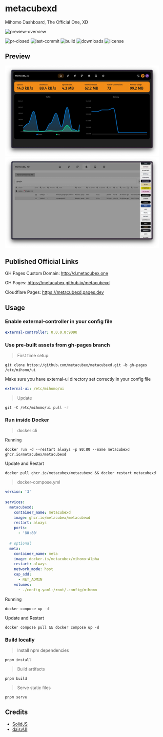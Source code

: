 # metacubexd

Mihomo Dashboard, The Official One, XD

![preview-overview](https://assets.solidjs.com/banner?project=metacubexd)

![pr-closed](https://img.shields.io/github/issues-pr-closed/metacubex/metacubexd?style=for-the-badge)
![last-commit](https://img.shields.io/github/last-commit/metacubex/metacubexd?style=for-the-badge)
![build](https://img.shields.io/github/actions/workflow/status/metacubex/metacubexd/release.yml?style=for-the-badge)
![downloads](https://img.shields.io/github/downloads/metacubex/metacubexd/total?style=for-the-badge)
![license](https://img.shields.io/github/license/metacubex/metacubexd?style=for-the-badge)

## Preview

![preview-overview](docs/preview-overview.webp)
![preview-connections](docs/preview-connections.webp)

## Published Official Links

GH Pages Custom Domain: http://d.metacubex.one

GH Pages: https://metacubex.github.io/metacubexd

Cloudflare Pages: https://metacubexd.pages.dev

## Usage

### Enable external-controller in your config file

```yaml
external-controller: 0.0.0.0:9090
```

### Use pre-built assets from gh-pages branch

> First time setup

```shell
git clone https://github.com/metacubex/metacubexd.git -b gh-pages /etc/mihomo/ui
```

Make sure you have external-ui directory set correctly in your config file

```yaml
external-ui: /etc/mihomo/ui
```

> Update

```shell
git -C /etc/mihomo/ui pull -r
```

### Run inside Docker

> docker cli

Running

```shell
docker run -d --restart always -p 80:80 --name metacubexd ghcr.io/metacubex/metacubexd
```

Update and Restart

```shell
docker pull ghcr.io/metacubex/metacubexd && docker restart metacubexd
```

> docker-compose.yml

```yaml
version: '3'

services:
  metacubexd:
    container_name: metacubexd
    image: ghcr.io/metacubex/metacubexd
    restart: always
    ports:
      - '80:80'

  # optional
  meta:
    container_name: meta
    image: docker.io/metacubex/mihomo:Alpha
    restart: always
    network_mode: host
    cap_add:
      - NET_ADMIN
    volumes:
      - ./config.yaml:/root/.config/mihomo
```

Running

```shell
docker compose up -d
```

Update and Restart

```shell
docker compose pull && docker compose up -d
```

### Build locally

> Install npm dependencies

```shell
pnpm install
```

> Build artifacts

```shell
pnpm build
```

> Serve static files

```shell
pnpm serve
```

## Credits

- [SolidJS](https://github.com/solidjs/solid)
- [daisyUI](https://github.com/saadeghi/daisyui)

